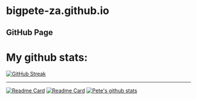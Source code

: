 # bigpete-za.github.io
GitHub Page
-----

# My github stats:
[![GitHub Streak](https://streak-stats.demolab.com/?user=bigpete-za)](https://git.io/streak-stats)

---

[![Readme Card](https://github-readme-stats.vercel.app/api/pin/?username=bigpete-za&repo=posh-prof&theme=chartreuse-dark)](https://github.com/bigpete-za)
[![Readme Card](https://github-readme-stats.vercel.app/api/pin/?username=bigpete-za&repo=posh-prof&theme=chartreuse-dark)](https://github.com/bigpete-za/posh-prof)
[![Pete's github stats](https://github-readme-stats.vercel.app/api?username=bigpete-za&show_icons=true&count_private=true&theme=chartreuse-dark)](https://github.com/bigpete-za)
